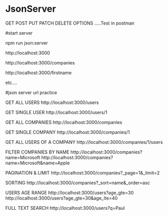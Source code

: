 # JsonServer

GET POST PUT PATCH DELETE OPTIONS .....Test in postman

#start server

npm run json:server


http://localhost:3000

http://localhost:3000/companies

http://localhost:3000/firstname

etc....





#json server url  practice





GET ALL USERS
http://localhost:3000/users

GET SINGLE USER
http://localhost:3000/users/1

GET ALL COMPANIES
http://localhost:3000/companies

GET SINGLE COMPANY
http://localhost:3000/companies/1

GET ALL USERS OF A COMPANY
http://localhost:3000/companies/1/users

FILTER COMPANIES BY NAME
http://localhost:3000/companies?name=Microsoft
http://localhost:3000/companies?name=Microsoft&name=Apple

PAGINATION & LIMIT
http://localhost:3000/companies?_page=1&_limit=2

SORTING
http://localhost:3000/companies?_sort=name&_order=asc

USERS AGE RANGE
http://localhost:3000/users?age_gte=30
http://localhost:3000/users?age_gte=30&age_lte=40

FULL TEXT SEARCH
http://localhost:3000/users?q=Paul
